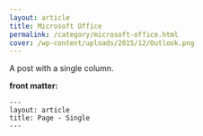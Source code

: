 ```yaml
---
layout: article
title: Microsoft Office
permalink: /category/microsoft-office.html
cover: /wp-content/uploads/2015/12/Outlook.png
---
```


A post with a single column.

<!--more-->

**front matter:**

    ---
    layout: article
    title: Page - Single
    ---
